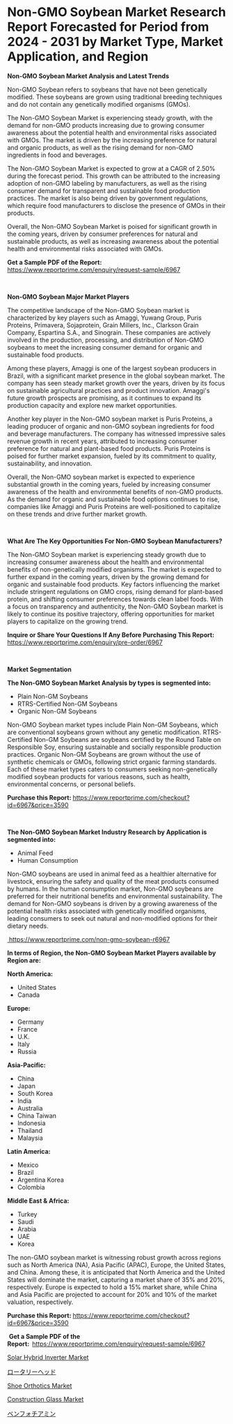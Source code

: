 <p><h1>Non-GMO Soybean Market Research Report Forecasted for Period from 2024 -  2031 by Market Type, Market Application, and Region</h1></p><p><strong>Non-GMO Soybean Market Analysis and Latest Trends</strong></p>
<p><p>Non-GMO Soybean refers to soybeans that have not been genetically modified. These soybeans are grown using traditional breeding techniques and do not contain any genetically modified organisms (GMOs).</p><p>The Non-GMO Soybean Market is experiencing steady growth, with the demand for non-GMO products increasing due to growing consumer awareness about the potential health and environmental risks associated with GMOs. The market is driven by the increasing preference for natural and organic products, as well as the rising demand for non-GMO ingredients in food and beverages.</p><p>The Non-GMO Soybean Market is expected to grow at a CAGR of 2.50% during the forecast period. This growth can be attributed to the increasing adoption of non-GMO labeling by manufacturers, as well as the rising consumer demand for transparent and sustainable food production practices. The market is also being driven by government regulations, which require food manufacturers to disclose the presence of GMOs in their products.</p><p>Overall, the Non-GMO Soybean Market is poised for significant growth in the coming years, driven by consumer preferences for natural and sustainable products, as well as increasing awareness about the potential health and environmental risks associated with GMOs.</p></p>
<p><strong>Get a Sample PDF of the Report:&nbsp;</strong> <a href="https://www.reportprime.com/enquiry/request-sample/6967">https://www.reportprime.com/enquiry/request-sample/6967</a></p>
<p>&nbsp;</p>
<p><strong>Non-GMO Soybean Major Market Players</strong></p>
<p><p>The competitive landscape of the Non-GMO Soybean market is characterized by key players such as Amaggi, Yuwang Group, Puris Proteins, Primavera, Sojaprotein, Grain Millers, Inc., Clarkson Grain Company, Espartina S.A., and Sinograin. These companies are actively involved in the production, processing, and distribution of Non-GMO soybeans to meet the increasing consumer demand for organic and sustainable food products.</p><p>Among these players, Amaggi is one of the largest soybean producers in Brazil, with a significant market presence in the global soybean market. The company has seen steady market growth over the years, driven by its focus on sustainable agricultural practices and product innovation. Amaggi's future growth prospects are promising, as it continues to expand its production capacity and explore new market opportunities.</p><p>Another key player in the Non-GMO soybean market is Puris Proteins, a leading producer of organic and non-GMO soybean ingredients for food and beverage manufacturers. The company has witnessed impressive sales revenue growth in recent years, attributed to increasing consumer preference for natural and plant-based food products. Puris Proteins is poised for further market expansion, fueled by its commitment to quality, sustainability, and innovation.</p><p>Overall, the Non-GMO soybean market is expected to experience substantial growth in the coming years, fueled by increasing consumer awareness of the health and environmental benefits of non-GMO products. As the demand for organic and sustainable food options continues to rise, companies like Amaggi and Puris Proteins are well-positioned to capitalize on these trends and drive further market growth.</p></p>
<p>&nbsp;</p>
<p><strong>What Are The Key Opportunities For Non-GMO Soybean Manufacturers?</strong></p>
<p><p>The Non-GMO Soybean market is experiencing steady growth due to increasing consumer awareness about the health and environmental benefits of non-genetically modified organisms. The market is expected to further expand in the coming years, driven by the growing demand for organic and sustainable food products. Key factors influencing the market include stringent regulations on GMO crops, rising demand for plant-based protein, and shifting consumer preferences towards clean label foods. With a focus on transparency and authenticity, the Non-GMO Soybean market is likely to continue its positive trajectory, offering opportunities for market players to capitalize on the growing trend.</p></p>
<p><strong>Inquire or Share Your Questions If Any Before Purchasing This Report:</strong> <a href="https://www.reportprime.com/enquiry/pre-order/6967">https://www.reportprime.com/enquiry/pre-order/6967</a></p>
<p>&nbsp;</p>
<p><strong>Market Segmentation</strong></p>
<p><strong>The Non-GMO Soybean Market Analysis by types is segmented into:</strong></p>
<p><ul><li>Plain Non-GM Soybeans</li><li>RTRS-Certified Non-GM Soybeans</li><li>Organic Non-GM Soybeans</li></ul></p>
<p><p>Non-GMO Soybean market types include Plain Non-GM Soybeans, which are conventional soybeans grown without any genetic modification. RTRS-Certified Non-GM Soybeans are soybeans certified by the Round Table on Responsible Soy, ensuring sustainable and socially responsible production practices. Organic Non-GM Soybeans are grown without the use of synthetic chemicals or GMOs, following strict organic farming standards. Each of these market types caters to consumers seeking non-genetically modified soybean products for various reasons, such as health, environmental concerns, or personal beliefs.</p></p>
<p><strong>Purchase this Report:&nbsp;</strong><a href="https://www.reportprime.com/checkout?id=6967&price=3590">https://www.reportprime.com/checkout?id=6967&price=3590</a></p>
<p>&nbsp;</p>
<p><strong>The Non-GMO Soybean Market Industry Research by Application is segmented into:</strong></p>
<p><ul><li>Animal Feed</li><li>Human Consumption</li></ul></p>
<p><p>Non-GMO soybeans are used in animal feed as a healthier alternative for livestock, ensuring the safety and quality of the meat products consumed by humans. In the human consumption market, Non-GMO soybeans are preferred for their nutritional benefits and environmental sustainability. The demand for Non-GMO soybeans is driven by a growing awareness of the potential health risks associated with genetically modified organisms, leading consumers to seek out natural and non-modified options for their dietary needs.</p></p>
<p><a href="https://www.reportprime.com/non-gmo-soybean-r6967">&nbsp;https://www.reportprime.com/non-gmo-soybean-r6967</a></p>
<p><strong>In terms of Region, the Non-GMO Soybean Market Players available by Region are:</strong></p>
<p>
    <p> <strong> North America: </strong>
        <ul>
            <li>United States</li>
            <li>Canada</li>
        </ul>
        </p> 
    <p> <strong> Europe: </strong>
        <ul>
            <li>Germany</li>
            <li>France</li>
            <li>U.K.</li>
            <li>Italy</li>
            <li>Russia</li>
        </ul>
        </p> 
    <p> <strong> Asia-Pacific: </strong>
        <ul>
            <li>China</li>
            <li>Japan</li>
            <li>South Korea</li>
            <li>India</li>
            <li>Australia</li>
            <li>China Taiwan</li>
            <li>Indonesia</li>
            <li>Thailand</li>
            <li>Malaysia</li>
        </ul>
        </p> 
    <p> <strong> Latin America: </strong>
        <ul>
            <li>Mexico</li>
            <li>Brazil</li>
            <li>Argentina Korea</li>
            <li>Colombia</li>
        </ul>
        </p> 
    <p> <strong> Middle East & Africa: </strong>
        <ul>
            <li>Turkey</li>
            <li>Saudi</li>
            <li>Arabia</li>
            <li>UAE</li>
            <li>Korea</li>
        </ul>
    </p>
    </p>
<p><p>The non-GMO soybean market is witnessing robust growth across regions such as North America (NA), Asia Pacific (APAC), Europe, the United States, and China. Among these, it is anticipated that North America and the United States will dominate the market, capturing a market share of 35% and 20%, respectively. Europe is expected to hold a 15% market share, while China and Asia Pacific are projected to account for 20% and 10% of the market valuation, respectively.</p></p>
<p><strong>Purchase this Report: </strong><a href="https://www.reportprime.com/checkout?id=6967&price=3590">https://www.reportprime.com/checkout?id=6967&price=3590</a></p>
<p>&nbsp;<strong>Get a Sample PDF of the Report:&nbsp;&nbsp;</strong><a href="https://www.reportprime.com/enquiry/request-sample/6967">https://www.reportprime.com/enquiry/request-sample/6967</a></p>
<p><strong></strong></p>
<p><p><a href="https://www.linkedin.com/pulse/solar-hybrid-inverter-market-exploring-share-trends-future-h13hf?trackingId=8vMorhPw5oXT64pJMV4%2BkA%3D%3D">Solar Hybrid Inverter Market</a></p><p><a href="https://github.com/zjkmgcs938405/Market-Research-Report-List-2/blob/main/943926875778.md">ロータリーヘッド</a></p><p><a href="https://issuu.com/reportprime-2/docs/shoe-orthotics-market-size-2030.pptx">Shoe Orthotics Market</a></p><p><a href="https://www.linkedin.com/pulse/construction-glass-market-provides-comprehensive-analysis-b8ivf?trackingId=i0ghPTEtuGiSLTV8bdc69w%3D%3D">Construction Glass Market</a></p><p><a href="https://github.com/mohamedbakry57/Market-Research-Report-List-4/blob/main/796144275777.md">ベンフォチアミン</a></p></p>